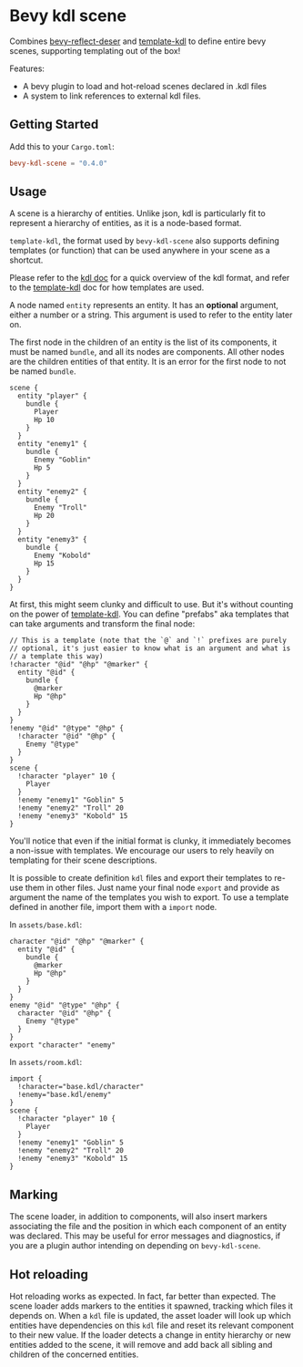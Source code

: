 # Bevy kdl scene

Combines [bevy-reflect-deser] and [template-kdl] to define entire bevy scenes,
supporting templating out of the box!

Features:
* A bevy plugin to load and hot-reload scenes declared in .kdl files
* A system to link references to external kdl files.

## Getting Started

Add this to your `Cargo.toml`:
```toml
bevy-kdl-scene = "0.4.0"
```

## Usage

A scene is a hierarchy of entities. Unlike json, kdl is particularly fit to
represent a hierarchy of entities, as it is a node-based format. 

`template-kdl`, the format used by `bevy-kdl-scene` also supports defining
templates (or function) that can be used anywhere in your scene as a shortcut.

Please refer to the [kdl doc] for a quick overview of the kdl format, and refer
to the [template-kdl] doc for how templates are used.

A node named `entity` represents an entity. It has an **optional** argument,
either a number or a string. This argument is used to refer to the entity later
on.

The first node in the children of an entity is the list of its components, it
must be named `bundle`, and all its nodes are components. All other nodes are
the children entities of that entity. It is an error for the first node to not
be named `bundle`.

```kdl
scene {
  entity "player" {
    bundle {
      Player
      Hp 10
    }
  }
  entity "enemy1" {
    bundle {
      Enemy "Goblin"
      Hp 5
    }
  }
  entity "enemy2" {
    bundle {
      Enemy "Troll"
      Hp 20
    }
  }
  entity "enemy3" {
    bundle {
      Enemy "Kobold"
      Hp 15
    }
  }
}
```

At first, this might seem clunky and difficult to use. But it's without counting
on the power of [template-kdl]. You can define "prefabs" aka templates that can
take arguments and transform the final node:

```kdl
// This is a template (note that the `@` and `!` prefixes are purely
// optional, it's just easier to know what is an argument and what is
// a template this way)
!character "@id" "@hp" "@marker" {
  entity "@id" {
    bundle {
      @marker
      Hp "@hp"
    }
  }
}
!enemy "@id" "@type" "@hp" {
  !character "@id" "@hp" {
    Enemy "@type"
  }
}
scene {
  !character "player" 10 {
    Player
  }
  !enemy "enemy1" "Goblin" 5
  !enemy "enemy2" "Troll" 20
  !enemy "enemy3" "Kobold" 15
}
```

You'll notice that even if the initial format is clunky, it immediately becomes
a non-issue with templates. We encourage our users to rely heavily on templating
for their scene descriptions.

It is possible to create definition `kdl` files and export their templates to
re-use them in other files. Just name your final node `export` and provide
as argument the name of the templates you wish to export. To use a template
defined in another file, import them with a `import` node.

In `assets/base.kdl`:
```kdl
character "@id" "@hp" "@marker" {
  entity "@id" {
    bundle {
      @marker
      Hp "@hp"
    }
  }
}
enemy "@id" "@type" "@hp" {
  character "@id" "@hp" {
    Enemy "@type"
  }
}
export "character" "enemy"
```

In `assets/room.kdl`:

```kdl
import {
  !character="base.kdl/character"
  !enemy="base.kdl/enemy"
}
scene {
  !character "player" 10 {
    Player
  }
  !enemy "enemy1" "Goblin" 5
  !enemy "enemy2" "Troll" 20
  !enemy "enemy3" "Kobold" 15
}
```

## Marking

The scene loader, in addition to components, will also insert markers associating
the file and the position in which each component of an entity was declared. This
may be useful for error messages and diagnostics, if you are a plugin author
intending on depending on `bevy-kdl-scene`.

## Hot reloading

Hot reloading works as expected. In fact, far better than expected. The scene
loader adds markers to the entities it spawned, tracking which files it depends
on. When a `kdl` file is updated, the asset loader will look up which entities
have dependencies on this `kdl` file and reset its relevant component to their new
value. If the loader detects a change in entity hierarchy or new entities added to
the scene, it will remove and add back all sibling and children of the concerned
entities.



[kdl doc]: https://kdl.dev/
[template-kdl]: ./template-kdl/README.md
[bevy-reflect-deser]: ./bevy-reflect-deser/README.md
